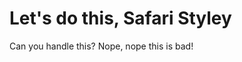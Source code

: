 Let's do this, Safari Styley
====================












































Can you handle this? Nope, nope this is bad!
